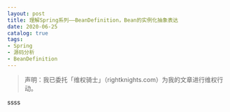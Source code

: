 ```yaml
---
layout: post
title: 理解Spring系列——BeanDefinition，Bean的实例化抽象表达
date: 2020-06-25
catalog: true
tags: 
- Spring
- 源码分析
- BeanDefinition
---
```

> 声明：我已委托「维权骑士」（rightknights.com）为我的文章进行维权行动。

ssss
